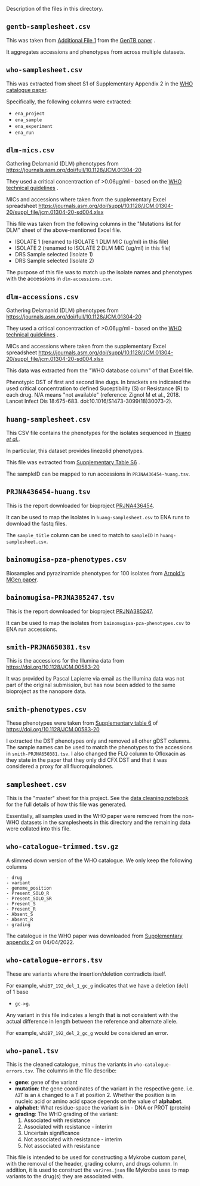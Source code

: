 Description of the files in this directory.

## `gentb-samplesheet.csv`

This was taken
from [Additional File 1](https://genomemedicine.biomedcentral.com/articles/10.1186/s13073-021-00953-4#MOESM1)
from
the [GenTB paper](https://genomemedicine.biomedcentral.com/articles/10.1186/s13073-021-00953-4)
.

It aggregates accessions and phenotypes from across multiple datasets.

## `who-samplesheet.csv`

This was extracted from sheet S1 of Supplementary Appendix 2 in
the [WHO catalogue paper](https://doi.org/10.1016/S2666-5247(21)00301-3).

Specifically, the following columns were extracted:

- `ena_project`
- `ena_sample`
- `ena_experiment`
- `ena_run`

## `dlm-mics.csv`

Gathering Delamanid (DLM) phenotypes
from https://journals.asm.org/doi/full/10.1128/JCM.01304-20

They used a critical concentraction of >0.06μg/ml - based on
the [WHO technical guidelines](https://apps.who.int/iris/bitstream/handle/10665/260470/WHO-CDS-TB-2018.5-eng.pdf)
.

MICs and accessions where taken from the supplementary Excel
spreadsheet https://journals.asm.org/doi/suppl/10.1128/JCM.01304-20/suppl_file/jcm.01304-20-sd004.xlsx

This file was taken from the following columns in the "Mutations list for DLM" sheet of
the above-mentioned Excel file.

- ISOLATE 1 (renamed to ISOLATE 1 DLM MIC (ug/ml) in this file)
- ISOLATE 2 (renamed to ISOLATE 2 DLM MIC (ug/ml) in this file)
- DRS Sample selected (Isolate 1)
- DRS Sample selected (Isolate 2)

The purpose of this file was to match up the isolate names and phenotypes with the
accessions in `dlm-accessions.csv`.

## `dlm-accessions.csv`

Gathering Delamanid (DLM) phenotypes
from https://journals.asm.org/doi/full/10.1128/JCM.01304-20

They used a critical concentraction of >0.06μg/ml - based on
the [WHO technical guidelines](https://apps.who.int/iris/bitstream/handle/10665/260470/WHO-CDS-TB-2018.5-eng.pdf)
.

MICs and accessions where taken from the supplementary Excel
spreadsheet https://journals.asm.org/doi/suppl/10.1128/JCM.01304-20/suppl_file/jcm.01304-20-sd004.xlsx

This data was extracted from the "WHO database column" of that Excel file.

Phenotypic DST of first and second line dugs. In brackets are indicated the used
critical concentration to defined Suceptibility (S) or Resistance (R) to each drug. N/A
means "not available" (reference: Zignol M et al., 2018. Lancet Infect Dis 18:675-683.
doi:10.1016/S1473-3099(18)30073-2).

## `huang-samplesheet.csv`

This CSV file contains the phenotypes for the isolates sequenced in [Huang *et
al.*](https://doi.org/10.1093/cid/ciy883).

In particular, this dataset provides linezolid phenotypes.

This file was extracted
from [Supplementary Table S6](https://oup.silverchair-cdn.com/oup/backfile/Content_public/Journal/cid/69/3/10.1093_cid_ciy883/1/ciy883_suppl_supplementary_table_s6.docx?Expires=1652148910&Signature=D7iy~iS4ZXFMCAifGgjnpD-OslN6pINjGYhFbqx1RI2unpvW9gaZ2CkiwXLd3cBagIABut8U4qKOXY11mOVw9LMZohqZNtkibKuu7SFgBJ-c2vMz9h10GNKHj5Ya98dg6AT7IPVsTk77OHopWoFsE6JlgbeCPIlH4i-kqBpPVQi~0fqr~hPmvO8Q6PolApyyi6W9hpuzejXT7cRipy1UH69AY7E1upLmVcsWqBnxptVDon3SwiuAoiGq3KrPIvX54vOJUfkTJ9S6uhg6Q-wJDnEb1DhoNtNRfTXmtuNqFrMBUwieDNhS9e0Jt985tMGFzrBQupjFZ7EIOa88FyZ3bA__&Key-Pair-Id=APKAIE5G5CRDK6RD3PGA)
.

The sampleID can be mapped to run accessions in `PRJNA436454-huang.tsv`.

## `PRJNA436454-huang.tsv`

This is the report downloaded for
bioproject [PRJNA436454](https://www.ebi.ac.uk/ena/browser/view/PRJNA436454).

It can be used to map the isolates in `huang-samplesheet.csv` to ENA runs to download
the fastq files.

The `sample_title` column can be used to match to `sampleID` in `huang-samplesheet.csv`.

## `bainomugisa-pza-phenotypes.csv`

Biosamples and pyrazinamide phenotypes for 100 isolates from [Arnold's MGen paper](https://doi.org/10.1099/mgen.0.000147).

## `bainomugisa-PRJNA385247.tsv`

This is the report downloaded for bioproject [PRJNA385247](https://www.ebi.ac.uk/ena/browser/view/PRJNA385247).

It can be used to map the isolates from `bainomugisa-pza-phenotypes.csv` to ENA run accessions.

## `smith-PRJNA650381.tsv`

This is the accessions for the Illumina data from https://doi.org/10.1128/JCM.00583-20

It was provided by Pascal Lapierre via email as the Illumina data was not part of the original submission, but has now been added to the same bioproject as the nanopore data.

## `smith-phenotypes.csv`

These phenotypes were taken from [Supplementary table 6](https://journals.asm.org/doi/suppl/10.1128/JCM.00583-20/suppl_file/jcm.00583-20-s0006.xlsx) of https://doi.org/10.1128/JCM.00583-20

I extracted the DST phenotypes only and removed all other gDST columns. The sample names can be used to match the phenotypes to the accessions in `smith-PRJNA650381.tsv`. I also changed the FLQ column to Ofloxacin as they state in the paper that they only did CFX DST and that it was considered a proxy for all fluoroquinolones.

## `samplesheet.csv`

This is the "master" sheet for this project. See
the [data cleaning notebook](../workflow/notebooks/data-cleaning.ipynb) for the full
details of how this file was generated.

Essentially, all samples used in the WHO paper were removed from the non-WHO datasets in
the samplesheets in this directory and the remaining data were collated into this file.

## `who-catalogue-trimmed.tsv.gz`

A slimmed down version of the WHO catalogue. We only keep the following columns

    - drug
    - variant
    - genome_position
    - Present_SOLO_R
    - Present_SOLO_SR
    - Present_S
    - Present_R
    - Absent_S
    - Absent_R
    - grading

The catalogue in the WHO paper was downloaded
from [Supplementary appendix 2](https://www.thelancet.com/cms/10.1016/S2666-5247(21)00301-3/attachment/77fc876a-afad-4c17-856e-6cc0d5951c29/mmc2.xlsx)
on 04/04/2022.

## `who-catalogue-errors.tsv`

These are variants where the insertion/deletion contradicts itself.

For example, `whiB7_192_del_1_gc_g` indicates that we have a deletion (`del`) of 1 base
- `gc->g`.

Any variant in this file indicates a length that is not consistent with the actual
difference in length between the reference and alternate allele.

For example, `whiB7_192_del_2_gc_g` would be considered an error.

## `who-panel.tsv`

This is the cleaned catalogue, minus the variants in `who-catalogue-errors.tsv`. The
columns in the file describe:

- **gene**: gene of the variant
- **mutation**: the gene coordinates of the variant in the respective gene. i.e. `A2T`
  is an `A` changed to a `T` at position 2. Whether the position is in nucleic acid or
  amino acid space depends on the value of **alphabet**.
- **alphabet**: What residue-space the variant is in - DNA or PROT (protein)
- **grading**: The WHO grading of the variant:
    1. Associated with resistance
    2. Associated with resistance - interim
    3. Uncertain significance
    4. Not associated with resistance - interim
    5. Not associated with resistance

This file is intended to be used for constructing a Mykrobe custom panel, with the
removal of the header, grading column, and drugs column. In addition, it is used to
construct the `var2res.json` file Mykrobe uses to map variants to the drug(s) they are
associated with.